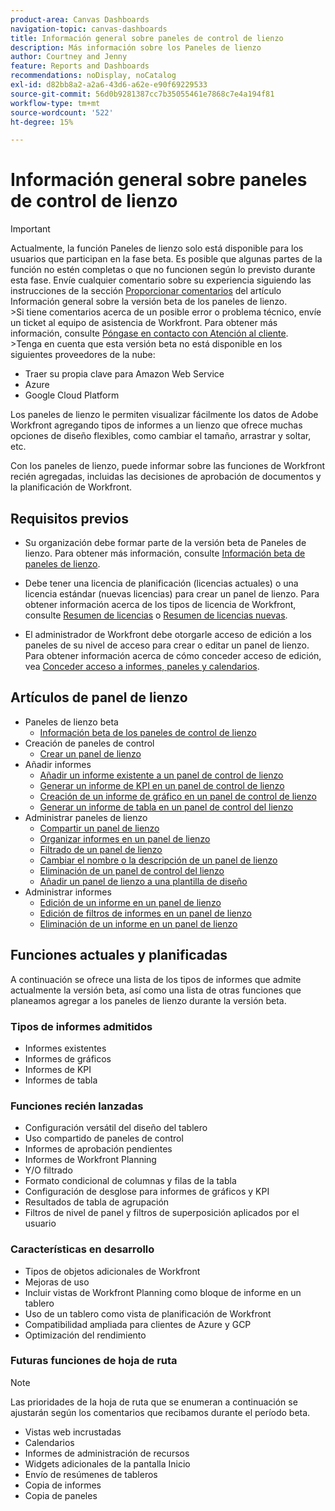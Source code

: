 ```yaml
---
product-area: Canvas Dashboards
navigation-topic: canvas-dashboards
title: Información general sobre paneles de control de lienzo
description: Más información sobre los Paneles de lienzo
author: Courtney and Jenny
feature: Reports and Dashboards
recommendations: noDisplay, noCatalog
exl-id: d82bb8a2-a2a6-43d6-a62e-e90f69229533
source-git-commit: 56d0b9281387cc7b35055461e7868c7e4a194f81
workflow-type: tm+mt
source-wordcount: '522'
ht-degree: 15%

---
```


# Información general sobre paneles de control de lienzo

>[!IMPORTANT]
>
>Actualmente, la función Paneles de lienzo solo está disponible para los usuarios que participan en la fase beta. Es posible que algunas partes de la función no estén completas o que no funcionen según lo previsto durante esta fase. Envíe cualquier comentario sobre su experiencia siguiendo las instrucciones de la sección [Proporcionar comentarios](/help/quicksilver/product-announcements/betas/canvas-dashboards-beta/canvas-dashboards-beta-information.md#provide-feedback) del artículo Información general sobre la versión beta de los paneles de lienzo.<br>
>&#x200B;>Si tiene comentarios acerca de un posible error o problema técnico, envíe un ticket al equipo de asistencia de Workfront. Para obtener más información, consulte [Póngase en contacto con Atención al cliente](/help/quicksilver/workfront-basics/tips-tricks-and-troubleshooting/contact-customer-support.md).<br>
>&#x200B;>Tenga en cuenta que esta versión beta no está disponible en los siguientes proveedores de la nube:
>
>* Traer su propia clave para Amazon Web Service
>* Azure
>* Google Cloud Platform

Los paneles de lienzo le permiten visualizar fácilmente los datos de Adobe Workfront agregando tipos de informes a un lienzo que ofrece muchas opciones de diseño flexibles, como cambiar el tamaño, arrastrar y soltar, etc.

Con los paneles de lienzo, puede informar sobre las funciones de Workfront recién agregadas, incluidas las decisiones de aprobación de documentos y la planificación de Workfront.


## Requisitos previos

* Su organización debe formar parte de la versión beta de Paneles de lienzo. Para obtener más información, consulte [Información beta de paneles de lienzo](/help/quicksilver/product-announcements/betas/canvas-dashboards-beta/canvas-dashboards-beta-information.md).

* Debe tener una licencia de planificación (licencias actuales) o una licencia estándar (nuevas licencias) para crear un panel de lienzo. Para obtener información acerca de los tipos de licencia de Workfront, consulte [Resumen de licencias](/help/quicksilver/administration-and-setup/add-users/access-levels-and-object-permissions/wf-licenses.md) o [Resumen de licencias nuevas](/help/quicksilver/administration-and-setup/add-users/how-access-levels-work/licenses-overview.md).

* El administrador de Workfront debe otorgarle acceso de edición a los paneles de su nivel de acceso para crear o editar un panel de lienzo. Para obtener información acerca de cómo conceder acceso de edición, vea [Conceder acceso a informes, paneles y calendarios](/help/quicksilver/administration-and-setup/add-users/configure-and-grant-access/grant-access-reports-dashboards-calendars.md).

## Artículos de panel de lienzo

* Paneles de lienzo beta
   * [Información beta de los paneles de control de lienzo](/help/quicksilver/product-announcements/betas/canvas-dashboards-beta/canvas-dashboards-beta-information.md)
* Creación de paneles de control
   * [Crear un panel de lienzo](/help/quicksilver/reports-and-dashboards/canvas-dashboards/create-dashboards/create-dashboards.md)
* Añadir informes
   * [Añadir un informe existente a un panel de control de lienzo](/help/quicksilver/reports-and-dashboards/canvas-dashboards/add-reports/add-existing-report.md)
   * [Generar un informe de KPI en un panel de control de lienzo](/help/quicksilver/reports-and-dashboards/canvas-dashboards/add-reports/build-kpi-report.md)
   * [Creación de un informe de gráfico en un panel de control de lienzo](/help/quicksilver/reports-and-dashboards/canvas-dashboards/add-reports/build-chart-report.md)
   * [Generar un informe de tabla en un panel de control del lienzo](/help/quicksilver/reports-and-dashboards/canvas-dashboards/add-reports/build-table-report.md)
* Administrar paneles de lienzo
   * [Compartir un panel de lienzo](/help/quicksilver/reports-and-dashboards/canvas-dashboards/manage-canvas-dashboards/share-canvas-dashboard.md)
   * [Organizar informes en un panel de lienzo](/help/quicksilver/reports-and-dashboards/canvas-dashboards/manage-canvas-dashboards/arrange-reports-in-dashboard.md)
   * [Filtrado de un panel de lienzo](/help/quicksilver/reports-and-dashboards/canvas-dashboards/manage-canvas-dashboards/filter-canvas-dashboard.md)
   * [Cambiar el nombre o la descripción de un panel de lienzo](/help/quicksilver/reports-and-dashboards/canvas-dashboards/manage-canvas-dashboards/change-name-or-description-of-dashboard.md)
   * [Eliminación de un panel de control del lienzo](/help/quicksilver/reports-and-dashboards/canvas-dashboards/manage-canvas-dashboards/delete-a-canvas-dashboard.md)
   * [Añadir un panel de lienzo a una plantilla de diseño](/help/quicksilver/reports-and-dashboards/canvas-dashboards/manage-canvas-dashboards/add-dashboard-to-layout-template.md)
* Administrar informes
   * [Edición de un informe en un panel de lienzo](/help/quicksilver/reports-and-dashboards/canvas-dashboards/manage-reports/edit-a-report.md)
   * [Edición de filtros de informes en un panel de lienzo](/help/quicksilver/reports-and-dashboards/canvas-dashboards/manage-reports/edit-report-filters.md)
   * [Eliminación de un informe en un panel de lienzo](/help/quicksilver/reports-and-dashboards/canvas-dashboards/manage-reports/delete-a-report.md)

## Funciones actuales y planificadas

A continuación se ofrece una lista de los tipos de informes que admite actualmente la versión beta, así como una lista de otras funciones que planeamos agregar a los paneles de lienzo durante la versión beta.

### Tipos de informes admitidos

* Informes existentes
* Informes de gráficos
* Informes de KPI
* Informes de tabla

### Funciones recién lanzadas

* Configuración versátil del diseño del tablero
* Uso compartido de paneles de control
* Informes de aprobación pendientes
* Informes de Workfront Planning
* Y/O filtrado
* Formato condicional de columnas y filas de la tabla
* Configuración de desglose para informes de gráficos y KPI
* Resultados de tabla de agrupación
* Filtros de nivel de panel y filtros de superposición aplicados por el usuario


### Características en desarrollo

* Tipos de objetos adicionales de Workfront
* Mejoras de uso
* Incluir vistas de Workfront Planning como bloque de informe en un tablero
* Uso de un tablero como vista de planificación de Workfront
* Compatibilidad ampliada para clientes de Azure y GCP
* Optimización del rendimiento

### Futuras funciones de hoja de ruta

>[!NOTE]
>
>Las prioridades de la hoja de ruta que se enumeran a continuación se ajustarán según los comentarios que recibamos durante el período beta.

* Vistas web incrustadas
* Calendarios
* Informes de administración de recursos
* Widgets adicionales de la pantalla Inicio
* Envío de resúmenes de tableros
* Copia de informes
* Copia de paneles


